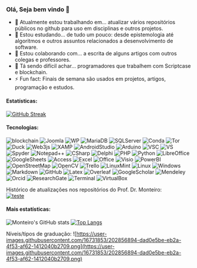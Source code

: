 ### Olá, Seja bem vindo 👋

- 🔭 Atualmente estou trabalhando em... atualizar vários repositórios públicos no github para uso em disciplinas e outros projetos.
- 🌱 Estou estudando... de tudo um pouco: desde epistemologia até algoritmos e outros assuntos relacionados a desenvolvimento de software.
- 👯 Estou colaborando com... a escrita de alguns artigos com outros colegas e professores.
- 🤔 Tá sendo difícil achar... programadores que trabalhem com Scriptcase e blockchain.
- ⚡ Fun fact: Finais de semana são usados em projetos, artigos, programação e estudos.


#### Estatísticas:

[![GitHub Streak](https://streak-stats.demolab.com/?user=monteiro74&theme=default)](https://git.io/streak-stats) 



#### Tecnologias:

![blockchain](https://img.shields.io/badge/Blockchain.com-121D33?logo=blockchaindotcom&logoColor=fff&style=for-the-badge) ![Joomla](https://img.shields.io/badge/Joomla-5091CD?style=for-the-badge&logo=joomla&logoColor=white)
![WP](https://img.shields.io/badge/Wordpress-21759B?style=for-the-badge&logo=wordpress&logoColor=white)
![MariaDB](https://img.shields.io/badge/MariaDB-003545?style=for-the-badge&logo=mariadb&logoColor=white)
![SQLServer](https://img.shields.io/badge/Microsoft%20SQL%20Server-CC2927?style=for-the-badge&logo=microsoft%20sql%20server&logoColor=white)
![Conda](https://img.shields.io/badge/conda-342B029.svg?&style=for-the-badge&logo=anaconda&logoColor=white)
![Tor](https://img.shields.io/badge/Tor_Browser-7D4698?style=for-the-badge&logo=Tor-Browser&logoColor=white)
![Duck](https://img.shields.io/badge/DuckDuckGo-DE5833?style=for-the-badge&logo=DuckDuckGo&logoColor=white)
![Web3js](https://img.shields.io/badge/web3%20js-F16822?style=for-the-badge&logo=web3.js&logoColor=white)
![XAMP](https://img.shields.io/badge/Xampp-F37623?style=for-the-badge&logo=xampp&logoColor=white)
![AndroidStudio](https://img.shields.io/badge/Android_Studio-3DDC84?style=for-the-badge&logo=android-studio&logoColor=white)
![Arduino](https://img.shields.io/badge/Arduino_IDE-00979D?style=for-the-badge&logo=arduino&logoColor=white)
![VSC](https://img.shields.io/badge/Visual_Studio_Code-0078D4?style=for-the-badge&logo=visual%20studio%20code&logoColor=white)
![VS](https://img.shields.io/badge/Visual_Studio-5C2D91?style=for-the-badge&logo=visual%20studio&logoColor=white)
![Spyder](https://img.shields.io/badge/Spyder%20Ide-FF0000?style=for-the-badge&logo=spyder%20ide&logoColor=white)
![Notepad++](https://img.shields.io/badge/Notepad++-90E59A.svg?style=for-the-badge&logo=notepad%2B%2B&logoColor=black)
![CSharp](https://img.shields.io/badge/C%23-239120?style=for-the-badge&logo=c-sharp&logoColor=white)
![Delphi](https://img.shields.io/badge/Delphi-B22222?style=for-the-badge&logo=delphi&logoColor=white)
![PHP](https://img.shields.io/badge/PHP-777BB4?style=for-the-badge&logo=php&logoColor=white)
![Python](https://img.shields.io/badge/Python-FFD43B?style=for-the-badge&logo=python&logoColor=blue)
![LibreOffice](https://img.shields.io/badge/LibreOffice-18A303?style=for-the-badge&logo=LibreOffice&logoColor=white)
![GoogleSheets](https://img.shields.io/badge/Google%20Sheets-34A853?style=for-the-badge&logo=google-sheets&logoColor=white)
![Access](https://img.shields.io/badge/Microsoft_Access-A4373A?style=for-the-badge&logo=microsoft-access&logoColor=white)
![Excel](https://img.shields.io/badge/Microsoft_Excel-217346?style=for-the-badge&logo=microsoft-excel&logoColor=white)
![Office](https://img.shields.io/badge/Microsoft_Office-D83B01?style=for-the-badge&logo=microsoft-office&logoColor=white)
![Visio](https://img.shields.io/badge/Microsoft_Visio-3955A3?style=for-the-badge&logo=microsoft-visio&logoColor=white)
![PowerBI](https://img.shields.io/badge/PowerBI-F2C811?style=for-the-badge&logo=Power%20BI&logoColor=white)
![OpenStreetMap](https://img.shields.io/badge/OpenStreetMap-7EBC6F?style=for-the-badge&logo=OpenStreetMap&logoColor=white)
![OpenCV](https://img.shields.io/badge/OpenCV-27338e?style=for-the-badge&logo=OpenCV&logoColor=white)
![Trello](https://img.shields.io/badge/Trello-0052CC?style=for-the-badge&logo=trello&logoColor=white)
![LinuxMint](https://img.shields.io/badge/Linux_Mint-87CF3E?style=for-the-badge&logo=linux-mint&logoColor=white)
![Linux](https://img.shields.io/badge/Linux-FCC624?style=for-the-badge&logo=linux&logoColor=black)
![Windows](https://img.shields.io/badge/Windows-0078D6?style=for-the-badge&logo=windows&logoColor=white)
![Markdown](https://img.shields.io/badge/Markdown-000000?style=for-the-badge&logo=markdown&logoColor=white)
![GitHub](https://img.shields.io/badge/GitHub-100000?style=for-the-badge&logo=github&logoColor=white)
![Latex](https://img.shields.io/badge/LaTeX-47A141?style=for-the-badge&logo=LaTeX&logoColor=white)
![Overleaf](https://img.shields.io/badge/Overleaf-47A141?style=for-the-badge&logo=Overleaf&logoColor=white)
![GoogleScholar](https://img.shields.io/badge/Google_Scholar-4285F4?style=for-the-badge&logo=google-scholar&logoColor=white)
![Mendeley](https://img.shields.io/badge/Mendeley-9D1620?style=for-the-badge&logo=Mendeley&logoColor=white)
![Orcid](https://img.shields.io/badge/orcid-A6CE39?style=for-the-badge&logo=orcid&logoColor=white)
![ResearchGate](https://img.shields.io/badge/Research_Gate-00CCBB.svg?&style=for-the-badge&logo=ResearchGate&logoColor=white)
![Terminal](https://img.shields.io/badge/windows%20terminal-4D4D4D?style=for-the-badge&logo=windows%20terminal&logoColor=white)
![VirtualBox](https://img.shields.io/badge/VirtualBox-21416b?style=for-the-badge&logo=VirtualBox&logoColor=white)


Histórico de atualizações nos repositórios do Prof. Dr. Monteiro:<br>
[![teste](https://github-readme-activity-graph.vercel.app/graph?username=monteiro74&theme=github-compact)](https://github.com/monteiro74/aulas_2023)


#### Mais estatísticas:
![Monteiro's GitHub stats](https://github-readme-stats.vercel.app/api?username=monteiro74&show=reviews,discussions_started,discussions_answered,prs_merged,prs_merged_percentage) [![Top Langs](https://github-readme-stats.vercel.app/api/top-langs/?username=monteiro74&layout=compact)](https://github.com/monteiro74/github-readme-stats)

Níveis/tipos de graduação:
![https://user-images.githubusercontent.com/16731853/202856894-dad0e5be-eb2a-4f53-af62-1412040b2709.png](https://user-images.githubusercontent.com/16731853/202856894-dad0e5be-eb2a-4f53-af62-1412040b2709.png)
